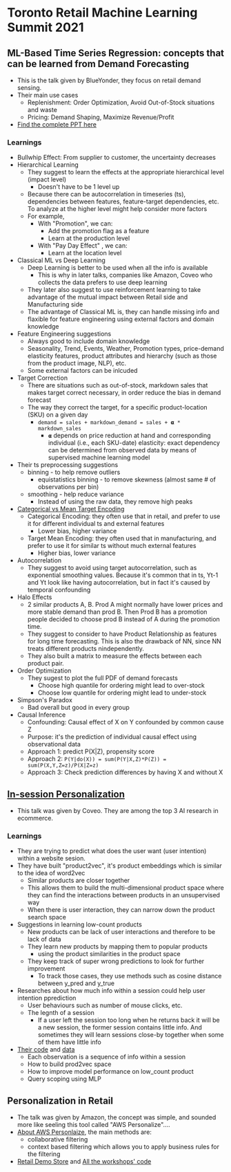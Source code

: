 # Toronto Retail Machine Learning Summit 2021

## ML-Based Time Series Regression: concepts that can be learned from Demand Forecasting
* This is the talk given by BlueYonder, they focus on retail demand sensing. 
* Their main use cases
  * Replenishment: Order Optimization,  Avoid Out-of-Stock situations and waste
  * Pricing: Demand Shaping, Maximize Revenue/Profit
* [Find the complete PPT here][1]

### Learnings
* Bullwhip Effect: From supplier to customer, the uncertainty decreases
* Hierarchical Learning
  * They suggest to learn the effects at the appropriate hierarchical level (impact level)
    * Doesn't have to be 1 level up  
  * Because there can be autocorrelation in timeseries (ts), dependencies between features, feature-target dependencies, etc. To analyze at the higher level might help consider more factors
  * For example,
    * With "Promotion", we can:
      * Add the promotion flag as a feature
      * Learn at the production level
    * With "Pay Day Effect" , we can:
      * Learn at the location level
* Classical ML vs Deep Learning
  * Deep Learning is better to be used when all the info is available
    * This is why in later talks, companies like Amazon, Coveo who collects the data prefers to use deep learning
  * They later also suggest to use reinforcement learning to take advantage of the mutual impact between Retail side and Manufacturing side
  * The advantage of Classical ML is, they can handle missing info and flaxible for feature engineering using external factors and domain knowledge
* Feature Engineering suggestions
  * Always good to include domain knowledge
  * Seasonality, Trend, Events, Weather, Promotion types, price-demand elasticity features, product attributes and hierarchy (such as those from the product image, NLP), etc.
  * Some external factors can be inlcuded
* Target Correction
  * There are situations such as out-of-stock, markdown sales that makes target correct necessary, in order reduce the bias in demand forecast
  * The way they correct the target, for a specific product-location (SKU) on a given day
    * `demand = sales + markdown_demand = sales + 𝝰 * markdown_sales` 
      * `𝝰` depends on price reduction at hand and corresponding individual (i.e., each SKU-date) elasticity: exact dependency can be determined from observed data by means of supervised machine learning model 
* Their ts preprocessing suggestions
  * binning - to help remove outliers
    * equistatistics binning - to remove skewness (almost same # of observations per bin)
  * smoothing - help reduce variance
    * Instead of using the raw data, they remove high peaks
* [Categorical vs Mean Target Encoding][2]
  * Categorical Encoding: they often use that in retail, and prefer to use it for different individual ts and external features
    * Lower bias, higher variance 
  * Target Mean Encoding: they often used that in manufacturing, and prefer to use it for similar ts without much external features
    * Higher bias, lower variance 
* Autocorrelation
  * They suggest to avoid using target autocorrelation, such as exponential smoothing values. Because it's common that in ts, Yt-1 and Yt look like having autocorrelation, but in fact it's caused by temporal confounding
* Halo Effects
  * 2 similar products A, B. Prod A might normally have lower prices and more stable demand than prod B. Then Prod B has a promotion people decided to choose prod B instead of A during the promotion time.
  * They suggest to consider to have Product Relationship as features for long time forecasting. This is also the drawback of NN, since NN treats different products nindependently.
  * They also built a matrix to measure the effects between each product pair.
* Order Optimization
  * They sugest to plot the full PDF of demand forecasts
    * Choose high quantile for ordering might lead to over-stock
    * Choose low quantile for ordering might lead to under-stock
* Simpson's Paradox
  * Bad overall but good in every group
* Causal Inference
  * Confounding: Causal effect of X on Y confounded by common cause Z  
  * Purpose: it's the prediction of individual causal effect using observational data
  * Approach 1: predict P(X|Z), propensity score
  * Approach 2: `P(Y|do(X)) = sum(P(Y|X,Z)*P(Z)) = sum(P(X,Y,Z=z)/P(X|Z=z)`
  * Approach 3: Check prediction differences by having X and without X


## [In-session Personalization][4]
* This talk was given by Coveo. They are among the top 3 AI research in ecommerce.

### Learnings
* They are trying to predict what does the user want (user intention) within a website sesion.
* They have built "product2vec", it's product embeddings which is similar to the idea of word2vec
  * Similar products are closer together
  * This allows them to build the multi-dimensional product space where they can find the interactions between products in an unsupervised way
  * When there is user interaction, they can narrow down the product search space
* Suggestions in learning low-count products
  * New products can be lack of user interactions and therefore to be lack of data
  * They learn new products by mapping them to popular products
    * using the product similarities in the product space
  * They keep track of super wrong predictions to look for further improvement
    * To track those cases, they use methods such as cosine distance between y_pred and y_true
* Researches about how much info within a session could help user intention pprediction   
  * User behaviours such as number of mouse clicks, etc.
  * The legnth of a session
    * If a user left the session too long when he returns back it will be a new session, the former session contains little info. And sometimes they will learn sessions close-by together when some of them have little info
* [Their code][3] and [data][5]
  * Each observation is a sequence of info within a session
  * How to build prod2vec space
  * How to improve model performance on low_count product
  * Query scoping using MLP

## Personalization in Retail
* The talk was given by Amazon, the concept was simple, and sounded more like seeling this tool called "AWS Personalize"....
* [About AWS Personlaize][6], the main methods are:
  * collaborative filtering
  * context based filtering which allows you to apply business rules for the filtering
* [Retail Demo Store][7] and [All the workshops' code][8]



[1]:https://drive.google.com/drive/folders/1qcw0ZQl64KhWmk_g6rbupFRKsV2O7kfC
[2]:https://towardsdatascience.com/why-you-should-try-mean-encoding-17057262cd0
[3]:https://github.com/jacopotagliabue/retail-personalization-workshop/blob/main/ml_retail_workshop_for_personalization.ipynb
[4]:https://github.com/jacopotagliabue/retail-personalization-workshop
[5]:https://github.com/coveooss/SIGIR-ecom-data-challenge
[6]:https://aws.amazon.com/blogs/machine-learning/selecting-the-right-metadata-to-build-high-performing-recommendation-models-with-amazon-personalize/
[7]:https://github.com/aws-samples/retail-demo-store
[8]:https://github.com/aws-samples/retail-demo-store/tree/master/workshop

